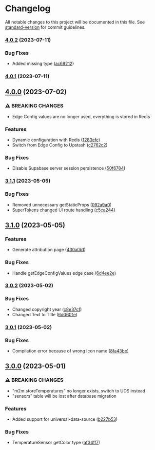 # Changelog

All notable changes to this project will be documented in this file. See [standard-version](https://github.com/conventional-changelog/standard-version) for commit guidelines.

### [4.0.2](https://github.com/hubertpawlak/home-panel/compare/v4.0.1...v4.0.2) (2023-07-11)


### Bug Fixes

* Added missing type ([ac68212](https://github.com/hubertpawlak/home-panel/commit/ac68212eedbb7ae18f069b8d3a9af9bb94648b0d))

### [4.0.1](https://github.com/hubertpawlak/home-panel/compare/v4.0.0...v4.0.1) (2023-07-11)

## [4.0.0](https://github.com/hubertpawlak/home-panel/compare/v3.1.1...v4.0.0) (2023-07-02)


### ⚠ BREAKING CHANGES

* Edge Config values are no longer used, everything is stored in Redis

### Features

* Dynamic configuration with Redis ([1283efc](https://github.com/hubertpawlak/home-panel/commit/1283efc41d2a2d2e143112d592101af36a1c293b))
* Switch from Edge Config to Upstash ([c2762c2](https://github.com/hubertpawlak/home-panel/commit/c2762c29f25ad03d00bb5bed7a6176aa343a5010))


### Bug Fixes

* Disable Supabase server session persistence ([50f6784](https://github.com/hubertpawlak/home-panel/commit/50f6784fcbb21362f6540f369c36438bcd5d42ee))

### [3.1.1](https://github.com/hubertpawlak/home-panel/compare/v3.1.0...v3.1.1) (2023-05-05)


### Bug Fixes

* Removed unnecessary getStaticProps ([092a9a0](https://github.com/hubertpawlak/home-panel/commit/092a9a04b1ffa5e923be48f753e816b972d9a3df))
* SuperTokens changed UI route handling ([c5ca244](https://github.com/hubertpawlak/home-panel/commit/c5ca24499025b8d7372b1e18a5e68d6e205b1463))

## [3.1.0](https://github.com/hubertpawlak/home-panel/compare/v3.0.2...v3.1.0) (2023-05-05)


### Features

* Generate attribution page ([430a0b1](https://github.com/hubertpawlak/home-panel/commit/430a0b11aa3fae141c8a95aa572e4190ae96e00d))


### Bug Fixes

* Handle getEdgeConfigValues edge case ([6d4ee2e](https://github.com/hubertpawlak/home-panel/commit/6d4ee2ee2437e9819233b93ddb1b4e7ea3a7ab39))

### [3.0.2](https://github.com/hubertpawlak/home-panel/compare/v3.0.1...v3.0.2) (2023-05-02)


### Bug Fixes

* Changed copyright year ([c8e37c1](https://github.com/hubertpawlak/home-panel/commit/c8e37c182262566b97e906b57c6beddc88fc8b6a))
* Changed Text to Title ([6d0601e](https://github.com/hubertpawlak/home-panel/commit/6d0601e0c7b6194f9cd67a582e5b8a1e96bd2802))

### [3.0.1](https://github.com/hubertpawlak/home-panel/compare/v3.0.0...v3.0.1) (2023-05-02)


### Bug Fixes

* Compilation error because of wrong Icon name ([8fa43be](https://github.com/hubertpawlak/home-panel/commit/8fa43be6bb50da5942d065139ebc5b095520be0c))

## [3.0.0](https://github.com/hubertpawlak/home-panel/compare/v2.2.1...v3.0.0) (2023-05-01)


### ⚠ BREAKING CHANGES

* "m2m.storeTemperatures" no longer exists, switch to UDS instead
* "sensors" table will be lost after database migration

### Features

* Added support for universal-data-source ([b227b53](https://github.com/hubertpawlak/home-panel/commit/b227b5380ac1420f56f1a61c2656b2298a26796a))


### Bug Fixes

* TemperatureSensor getColor type ([af34ff7](https://github.com/hubertpawlak/home-panel/commit/af34ff70a37bdd608a394201040715b478007b31))
